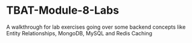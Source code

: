 # TBAT-Module-8-Labs
A walkthrough for lab exercises going over some backend concepts like Entity Relationships, MongoDB, MySQL and Redis Caching
